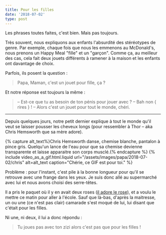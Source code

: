 ```yaml
---
title: Pour les filles
date: '2018-07-02'
type: post
---
```


Les phrases toutes faites, c'est bien. Mais pas toujours.

<!-- more -->

Très souvent, nous expliquons aux enfants l'absurdité des stéréotypes de genre. Par exemple, chaque fois que nous les emmenons au McDonald's, nous prenons un Happy Meal "fille" et un "garçon". Comme ça, au meilleur des cas, cela fait deux jouets différents à ramener à la maison et les enfants ont davantage de choix.

Parfois, ils posent la question : 

> Papa, Maman, c'est un jouet pour fille, ça ?

Et notre réponse est toujours la même :

> – Est-ce que tu as besoin de ton pénis pour jouer avec ?
> – Bah non { rires } !
> – Alors c'est un jouet pour tout le monde, chéri.

***

Depuis quelques jours, notre petit dernier explique à tout le monde qu'il veut se laisser pousser les cheveux longs (pour ressembler à Thor – aka Chris Hemsworth que sa mère adore).

{% capture alt_text%}Chris Hemsworth danse, chemise blanche, pantalon à pince gris. Quelqu'un lance de l'eau pour que sa chemise devienne transparente et laisse apparaitre son corps musclé.{% endcapture %}
{% include video_as_a_gif.html.liquid
url="/assets/images/papa/2018-07-02/chris"
alt=alt_text
caption="Chérie, ce GIF est pour toi."
%}

Problème : pour l'instant, c'est pile à la bonne longueur pour qu'il se retrouve avec une frange dans les yeux. Je suis donc allé au supermarché avec lui et nous avons choisi des serre-têtes.

Il a pris le paquet où il y en avait deux roses ([il adore le rose](/2015/11/son-choix/)), et a voulu le mettre ce matin pour aller à l'école. Sauf que là-bas, d'après la maitresse, un ou une (ce n'est pas clair) camarade s'est moqué de lui, lui disant que c'était pour les filles.

Ni une, ni deux, il lui a donc répondu :

> Tu joues pas avec ton zizi alors c'est pas que pour les filles !
